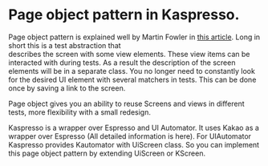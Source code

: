 # Page object pattern in Kaspresso.

Page object pattern is explained well by Martin Fowler in [this article](https://martinfowler.com/bliki/PageObject.html). Long in short this is a test abstraction that   
describes the screen with some view elements. These view items can be interacted with during tests. As a result the description of the screen elements will be in a separate
class. You no longer need to constantly look for the desired UI element with several matchers in tests. This can be done once by saving a link to the screen.

Page object gives you an ability to reuse Screens and views in different tests, more flexibility with a small redesign.

Kaspresso is a wrapper over Espresso and UI Automator. It uses Kakao as a wrapper over Espresso (All detailed information is here). For UIAutomator Kaspresso provides
Kautomator with UiScreen class. So you can implement this page object pattern by extending UiScreen or KScreen.
